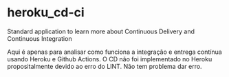 # heroku_cd-ci
Standard application to learn more about Continuous Delivery and Continuous Integration

Aqui é apenas para analisar como funciona a integração e entrega contínua usando Heroku e Github Actions.
O CD não foi implementado no Heroku propositalmente devido ao erro do LINT.
Não tem problema dar erro.
